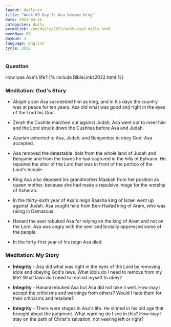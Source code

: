 ```yaml
---
layout: daily-en
title: "Week 69 Day 3: Asa became King"
date: 2023-04-26
categories: daily
permalink: /en/daily/2022/wk69-day3-daily.html
weekNum: 69
dayNum: 3
language: English
cycle: 2022
---
```


### Question     
How was Asa's life? 
{% include BibleLinks2022.html %} 

### Meditation: God's Story   
+ Abijah's son Asa succeeded him as king, and in his days the country was at peace for ten years. Asa did what was good and right in the eyes of the Lord his God. 

+ Zerah the Cushite marched out against Judah, Asa went out to meet him and the Lord struck down the Cushites before Asa and Judah. 

+ Azariah exhorted to Asa, Judah, and Benjamites to obey God. Asa accepted. 

+ Asa removed the detestable idols from the whole land of Judah and Benjamin and from the towns he had captured in the hills of Ephraim. He repaired the altar of the Lord that was in front of the portico of the Lord's temple. 

+ King Asa also deposed his grandmother Maakah from her position as queen mother, because she had made a repulsive image for the worship of Asherah. 

+ In the thirty-sixth year of Asa's reign Baasha king of Israel went up against Judah. Asa sought help from Ben-Hadad king of Aram, who was ruling in Damascus. 

+ Hanani the seer rebuked Asa for relying on the king of Aram and not on the Lord. Asa was angry with the seer and brutally oppressed some of the people. 

+ In the forty-first year of his reign Asa died. 

### Meditation: My Story   
+ **Integrity** - Asa did what was right in the eyes of the Lord by removing idols and obeying God's laws. What idols do I need to remove from my life? What laws do I need to remind myself to obey? 

+ **Integrity** - Hanani rebuked Asa but Asa did not take it well. How may I accept the criticisms and warnings from others? Would I hate them for their criticisms and retaliate? 

+ **Integrity** - There were stages in Asa's life. He sinned in his old age that brought about the judgment. What warning do I see in this? How may I stay on the path of Christ's salvation, not veering left or right? 
